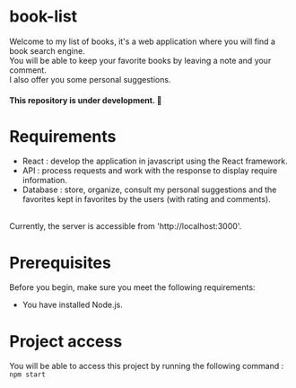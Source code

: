 # book-list

Welcome to my list of books, it's a web application where you will find a book search engine. 
<br>
You will be able to keep your favorite books by leaving a note and your comment.
<br>
I also offer you some personal suggestions.
<br>

#### This repository is under development. 🚧

# Requirements

- React : develop the application in javascript using the React framework.
- API : process requests and work with the response to display require information.
- Database : store, organize, consult my personal suggestions and the favorites kept in favorites by the users (with rating and comments).
<br>
Currently, the server is accessible from 'http://localhost:3000'.

# Prerequisites

Before you begin, make sure you meet the following requirements:
- You have installed Node.js.

# Project access

You will be able to access this project by running the following command :
`npm start`
